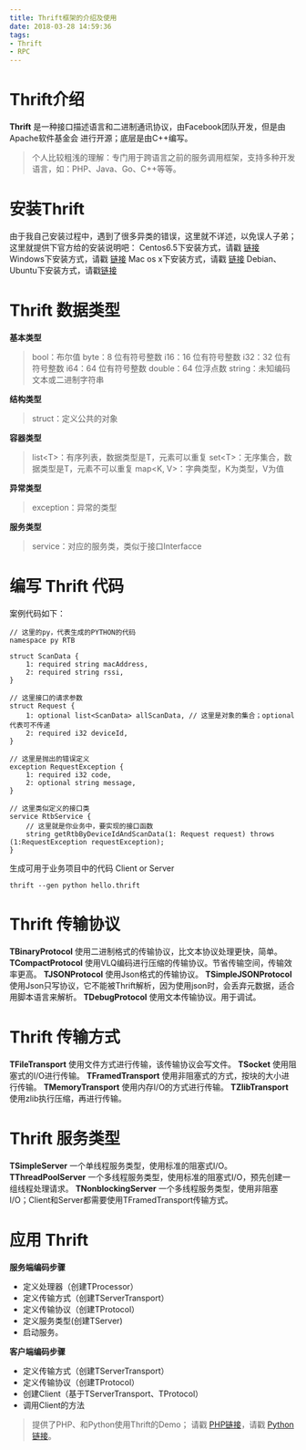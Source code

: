 ```yaml
---
title: Thrift框架的介绍及使用
date: 2018-03-28 14:59:36
tags:
- Thrift
- RPC
---
```

# Thrift介绍

**Thrift** 是一种接口描述语言和二进制通讯协议，由Facebook团队开发，但是由 Apache软件基金会 进行开源；底层是由C++编写。
>个人比较粗浅的理解：专门用于跨语言之前的服务调用框架，支持多种开发语言，如：PHP、Java、Go、C++等等。

# 安装Thrift

由于我自己安装过程中，遇到了很多异类的错误，这里就不详述，以免误人子弟；这里就提供下官方给的安装说明吧：
Centos6.5下安装方式，请戳 [链接](https://thrift.apache.org/docs/install/centos)
Windows下安装方式，请戳 [链接](https://thrift.apache.org/docs/install/windows)
Mac os x下安装方式，请戳 [链接](https://thrift.apache.org/docs/install/os_x)
Debian、Ubuntu下安装方式，请戳[链接](https://thrift.apache.org/docs/install/debian)

<!-- more -->

# Thrift 数据类型

**基本类型**

> bool：布尔值
> byte：8 位有符号整数
> i16：16 位有符号整数
> i32：32 位有符号整数
> i64：64 位有符号整数
> double：64 位浮点数
> string：未知编码文本或二进制字符串

**结构类型**

> struct：定义公共的对象

**容器类型**

> list&lt;T&gt;：有序列表，数据类型是T，元素可以重复
> set&lt;T&gt;：无序集合，数据类型是T，元素不可以重复
> map&lt;K, V&gt;：字典类型，K为类型，V为值

**异常类型**

> exception：异常的类型

**服务类型**

> service：对应的服务类，类似于接口Interfacce

# 编写 Thrift 代码

案例代码如下：

```
// 这里的py，代表生成的PYTHON的代码
namespace py RTB 

struct ScanData {
    1: required string macAddress,
    2: required string rssi,
}

// 这里接口的请求参数
struct Request {
    1: optional list<ScanData> allScanData, // 这里是对象的集合；optional 代表可不传递
    2: required i32 deviceId,
}

// 这里是抛出的错误定义
exception RequestException {
    1: required i32 code,
    2: optional string message,
}

// 这里类似定义的接口类
service RtbService {
    // 这里就是你业务中，要实现的接口函数
    string getRtbByDeviceIdAndScanData(1: Request request) throws (1:RequestException requestException);
}
```

生成可用于业务项目中的代码 Client or Server 

```
thrift --gen python hello.thrift
```

# Thrift 传输协议

**TBinaryProtocol** 使用二进制格式的传输协议，比文本协议处理更快，简单。
**TCompactProtocol** 使用VLQ编码进行压缩的传输协议。节省传输空间，传输效率更高。
**TJSONProtocol** 使用Json格式的传输协议。
**TSimpleJSONProtocol**  使用Json只写协议，它不能被Thrift解析，因为使用json时，会丢弃元数据，适合用脚本语言来解析。
**TDebugProtocol** 使用文本传输协议。用于调试。

# Thrift 传输方式

**TFileTransport** 使用文件方式进行传输，该传输协议会写文件。
**TSocket** 使用阻塞式的I/O进行传输。
**TFramedTransport** 使用非阻塞式的方式，按块的大小进行传输。
**TMemoryTransport** 使用内存I/O的方式进行传输。
**TZlibTransport** 使用zlib执行压缩，再进行传输。

# Thrift 服务类型

**TSimpleServer**  一个单线程服务类型，使用标准的阻塞式I/O。 
**TThreadPoolServer** 一个多线程服务类型，使用标准的阻塞式I/O，预先创建一组线程处理请求。
**TNonblockingServer** 一个多线程服务类型，使用非阻塞I/O；Client和Server都需要使用TFramedTransport传输方式。

# 应用 Thrift

**服务端编码步骤**
- 定义处理器（创建TProcessor）
- 定义传输方式（创建TServerTransport）
- 定义传输协议（创建TProtocol）
- 定义服务类型(创建TServer)
- 启动服务。

**客户端编码步骤**
- 定义传输方式（创建TServerTransport）
- 定义传输协议（创建TProtocol）
- 创建Client（基于TServerTransport、TProtocol）
- 调用Client的方法

> 提供了PHP、和Python使用Thrift的Demo； 请戳 [PHP链接](https://github.com/wbz93815/php-thrift)，请戳 [Python链接](https://github.com/wbz93815/python-thrift)。
